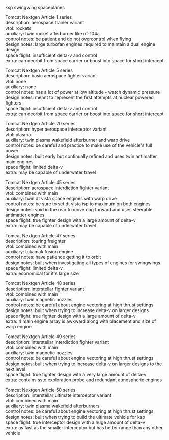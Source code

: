 ksp swingwing spaceplanes

Tomcat Nextgen Article 1 series  
description: aerospace trainer variant  
vtol: rockets  
auxiliary: twin rocket afterburner like nf-104a  
control notes: be patient and do not overcontrol when flying  
design notes: large turbofan engines required to maintain a dual engine design  
space flight: insufficient delta-v and control  
extra: can deorbit from space carrier or boost into space for short intercept

Tomcat Nextgen Article 5 series  
description: basic aerospace fighter variant  
vtol: none  
auxiliary: none  
control notes: has a lot of power at low altitude - watch dynamic pressure  
design notes: meant to represent the first attempts at nuclear powered fighters  
space flight: insufficient delta-v and control  
extra: can deorbit from space carrier or boost into space for short intercept

Tomcat Nextgen Article 20 series  
description: hyper aerospace interceptor variant  
vtol: plasma  
auxiliary: twin plasma wakefield afterburner and warp drive  
control notes: be careful and practice to make use of the vehicle's full power  
design notes: built early but continually refined and uses twin antimatter main engines  
space flight: limited delta-v  
extra: may be capable of underwater travel

Tomcat Nextgen Article 45 series  
description: aerospace interdiction fighter variant  
vtol: combined with main  
auxiliary: twin dt vista space engines with warp drive  
control notes: be sure to set dt vista isp to maximum on both engines  
design notes: void in the rear to move cog forward and uses steerable antimatter engines  
space flight: true fighter design with a large amount of delta-v  
extra: may be capable of underwater travel

Tomcat Nextgen Article 47 series  
description: touring freighter  
vtol: combined with main  
auxiliary: tokamak fusion engine  
control notes: have patience getting it to orbit  
design notes: built when investigating all types of engines for swingwings  
space flight: limited delta-v  
extra: economical for it's large size

Tomcat Nextgen Article 48 series  
description: interstellar fighter variant  
vtol: combined with main  
auxiliary: twin magnetic nozzles  
control notes: be careful about engine vectoring at high thrust settings  
design notes: built when trying to increase delta-v on larger designs  
space flight: true fighter design with a large amount of delta-v  
extra: 4 main engine array is awkward along with placement and size of warp engine

Tomcat Nextgen Article 49 series  
description: interstellar interdiction fighter variant  
vtol: combined with main  
auxiliary: twin magnetic nozzles  
control notes: be careful about engine vectoring at high thrust settings  
design notes: built when trying to increase delta-v on larger designs to the next level  
space flight: true fighter design with a very large amount of delta-v  
extra: contains ssto exploration probe and redundant atmospheric engines

Tomcat Nextgen Article 50 series  
description: interstellar ultimate interceptor variant  
vtol: combined with main  
auxiliary: twin plasma wakefield afterburners  
control notes: be careful about engine vectoring at high thrust settings  
design notes: built when trying to build the ultimate vehicle for ksp  
space flight: true interceptor design with a huge amount of delta-v  
extra: as fast as the smaller interceptor but has better range than any other vehicle

